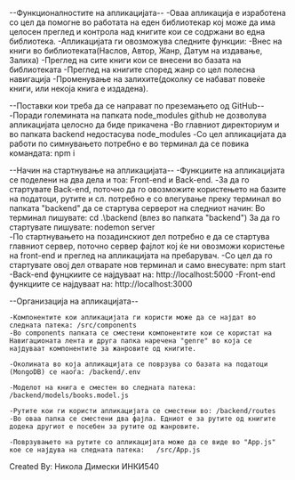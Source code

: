--Функционалностите на апликацијата--
    -Оваа апликација е изработена со цел да помогне во работата на еден библиотекар кој може да има целосен преглед и контрола над книгите кои се содржани во една библиотека.
    -Апликацијата ги овозможува следните функции:
        -Внес на книги во библиотеката(Наслов, Автор, Жанр, Датум на издавање, Залиха)
        -Преглед на сите книги кои се внесени во базата на библиотеката
        -Преглед на книгите според жанр со цел полесна навигација
        -Променување на залихите(доколку се набават повеќе книги, или некоја книга е издадена).

--Поставки кои треба да се направат по преземањето од GitHub--
    -Поради големината на папката node_modules github не дозволува апликацијата целосно да биде прикачена
    -Во главниот директориум и во папката backend недостасува node_modules
    -Со цел апликацијата да работи по симнувањето потребно е во терминал да се повика командата:  npm i

--Начин на стартнување на апликацијата--
    -Функциите на апликацијата се поделени на два дела и тоа: Front-end и Back-end.
    -За да го стартувате Back-end, поточно да го овозможите користењето на базите на податоци, рутите и сл. потребно е со влегување преку терминал во папката "backend" да се стартува серверот на следниот начин:
        Во терминал пишувате:   cd .\backend    (влез во папката "backend")
        За да го стартувате пишувате:   nodemon server  
    -По стартнувањето на позадинскиот дел потребно е да се стартува главниот сервер, поточно сервер фајлот кој ќе ни овозможи користење на front-end и преглед на апликацијата на пребарувач.
    -Со цел да го стартувате овој дел отварате нов терминал и само внесувате:   npm start
    -Back-end фунцкиите се најдуваат на: http://localhost:5000
    -Front-end функциите се најдуваат на: http://localhost:3000

--Организација на апликацијата--

    -Компонентите кои апликацијата ги користи може да се најдат во следната патека: /src/components
    -Во components папката се сместени компонентите кои се користат на Навигационата лента и друга папка наречена "genre" во која се најдуваат компонентите за жанровите од книгите.

    -Околината во која апликацијата се поврзува со базата на податоци (MongoDB) се наоѓа: /backend/.env

    -Моделот на книга е сместен во следната патека:  /backend/models/books.model.js 

    -Рутите кои ги користи апликацијата се сместени во: /backend/routes
    -Во оваа папка се сместени два фајла. Едниот е за рутите од книгите додека другиот е посебен за рутите од жанровите.

    -Поврзувањето на рутите со апликацијата може да се виде во "App.js" кое се најдува на следната патека:   /src/App.js
    



Created By: Никола Димески ИНКИ540